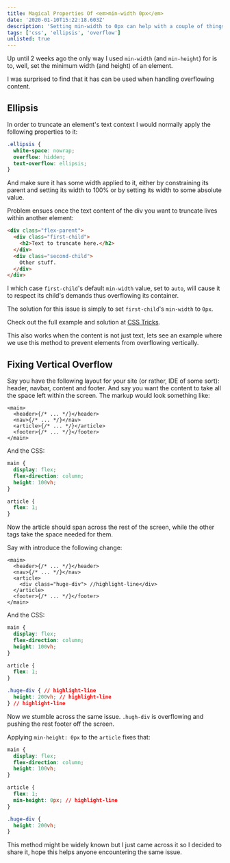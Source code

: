 ```yaml
---
title: Magical Properties Of <em>min-width 0px</em>
date: '2020-01-10T15:22:18.603Z'
description: 'Setting min-width to 0px can help with a couple of things. I will go over them in this post.'
tags: ['css', 'ellipsis', 'overflow']
unlisted: true
---
```


Up until 2 weeks ago the only way I used `min-width` (and `min-height`) for is to, well, set the minimum width (and height) of an element.

I was surprised to find that it has can be used when handling overflowing content.

## Ellipsis

In order to truncate an element's text context I would normally apply the following properties to it:

```css
.ellipsis {
  white-space: nowrap;
  overflow: hidden;
  text-overflow: ellipsis;
}
```

And make sure it has some width applied to it, either by constraining its parent and setting its width to 100% or by setting its width to some absolute value.

Problem ensues once the text content of the div you want to truncate lives within another element:

```html
<div class="flex-parent">
  <div class="first-child">
    <h2>Text to truncate here.</h2>
  </div>
  <div class="second-child">
    Other stuff.
  </div>
</div>
```

I which case `first-child`'s default `min-width` value, set to `auto`, will cause it to respect its child's demands thus overflowing its container.

The solution for this issue is simply to set `first-child`'s `min-width` to `0px`.

Check out the full example and solution at [CSS Tricks](https://css-tricks.com/flexbox-truncated-text/).

This also works when the content is not just text, lets see an example where we use this method to prevent elements from overflowing vertically.

## Fixing Vertical Overflow

Say you have the following layout for your site (or rather, IDE of some sort): header, navbar, content and footer. And say you want the content to take all the space left within the screen. The markup would look something like:

```tsx
<main>
  <header>{/* ... */}</header>
  <nav>{/* ... */}</nav>
  <article>{/* ... */}</article>
  <footer>{/* ... */}</footer>
</main>
```

And the CSS:

```css
main {
  display: flex;
  flex-direction: column;
  height: 100vh;
}

article {
  flex: 1;
}
```

Now the article should span across the rest of the screen, while the other tags take the space needed for them.

Say with introduce the following change:

```tsx
<main>
  <header>{/* ... */}</header>
  <nav>{/* ... */}</nav>
  <article>
    <div class="huge-div"> //highlight-line</div>
  </article>
  <footer>{/* ... */}</footer>
</main>
```

And the CSS:

<!-- prettier-ignore -->
```css
main {
  display: flex;
  flex-direction: column;
  height: 100vh;
}

article {
  flex: 1;
}

.huge-div { // highlight-line
  height: 200vh; // highlight-line
} // highlight-line
```

Now we stumble across the same issue. `.hugh-div` is overflowing and pushing the rest footer off the screen.

Applying `min-height: 0px` to the `article` fixes that:

```css
main {
  display: flex;
  flex-direction: column;
  height: 100vh;
}

article {
  flex: 1;
  min-height: 0px; // highlight-line
}

.huge-div {
  height: 200vh;
}
```

This method might be widely known but I just came across it so I decided to share it, hope this helps anyone encountering the same issue.
